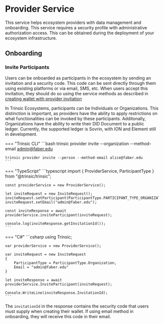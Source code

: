# Provider Service

This service helps ecosystem providers with data management and onboarding. This service requires a security profile with administrative authorization access. This can be obtained during the deployment of your ecosystem infrastructure.

## Onboarding

### Invite Participants

Users can be onboarded as participants in the ecosystem by sending an invitation and a security code. This code can be sent directly through them using existing platforms or via email, SMS, etc.
When users accept this invitation, they should do so using the service methods as described in [creating wallet with provider invitation](/reference/services/wallet-service/#create-wallet-with-provider-invitation)

In Trinsic Ecosystems, participants can be Individuals or Organizations. This distinction is important, as providers have the ability to apply restrictions on what functionalities can be invoked by these participants. Additonally, Organizations have the ability to write their DID Document to a public ledger. Currently, the supported ledger is Sovrin, with ION and Element still in development.

=== "Trinsic CLI"
    ```bash
    trinsic provider invite --organization --method-email admin@faber.edu

    trinsic provider invite --person --method-email alice@faber.edu
    ```
=== "TypeScript"
    ```typescript
    import { ProviderService, ParticipantType } from "@trinsic/trinsic";

    const providerService = new ProviderService();

    let inviteRequest = new InviteRequest();
    inviteRequest.setParticipant(ParticipantType.PARTICIPANT_TYPE_ORGANIZATION);
    inviteRequest.setEmail("admin@faber.edu");

    const inviteResponse = await providerService.inviteParticipant(inviteRequest);

    console.log(inviteResponse.getInvitationId());
    ```
=== "C#"
    ```csharp
    using Trinsic;

    var providerService = new ProviderService();

    var inviteRequest = new InviteRequest
    {
        ParticipantType = ParticipantType.Organization,
        Email = "admin@faber.edu"
    }

    let inviteResponse = await providerService.InviteParticipant(inviteRequest);

    Console.WriteLine(inviteResponse.InvitationId);
    ```


The `invitationId` in the response contains the security code that users must supply when creating their wallet. If using email method in onboarding, they will receive this code in their email.
